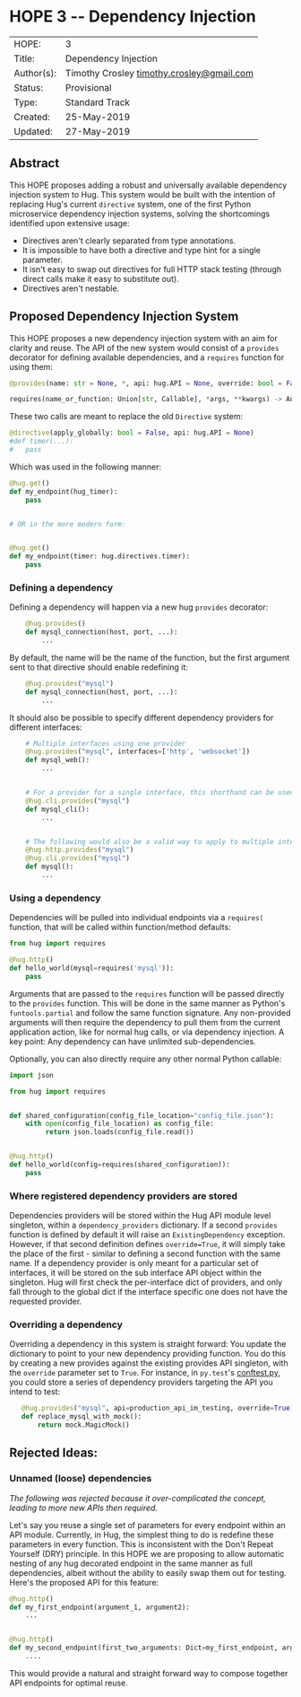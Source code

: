 # HOPE 3 -- Dependency Injection

|             |                                             |
| ------------| ------------------------------------------- |
| HOPE:       | 3                                           |
| Title:      | Dependency Injection                        |
| Author(s):  | Timothy Crosley <timothy.crosley@gmail.com> |
| Status:     | Provisional                                 |
| Type:       | Standard Track                              |
| Created:    | 25-May-2019                                 |
| Updated:    | 27-May-2019                                 |

## Abstract

This HOPE proposes adding a robust and universally available dependency injection system to Hug.
This system would be built with the intention of replacing Hug's current `directive` system, one of the first Python microservice dependency injection systems, solving the shortcomings identified upon extensive usage:

- Directives aren't clearly separated from type annotations.
- It is impossible to have both a directive and type hint for a single parameter.
- It isn't easy to swap out directives for full HTTP stack testing (through direct calls make it easy to substitute out).
- Directives aren't nestable.

## Proposed Dependency Injection System

This HOPE proposes a new dependency injection system with an aim for clarity and reuse.
The API of the new system would consist of a `provides` decorator for defining available dependencies, and a `requires` function for using them:

```python
@provides(name: str = None, *, api: hug.API = None, override: bool = False)

requires(name_or_function: Union[str, Callable], *args, **kwargs) -> Any
```

These two calls are meant to replace the old `Directive` system:

```python
@directive(apply_globally: bool = False, api: hug.API = None)
#def timer(...):
#   pass
```

Which was used in the following manner:

```python
@hug.get()
def my_endpoint(hug_timer):
    pass


# OR in the more modern form:


@hug.get()
def my_endpoint(timer: hug.directives.timer):
    pass
```


### Defining a dependency

Defining a dependency will happen via a new hug `provides` decorator:

```python
    @hug.provides()
    def mysql_connection(host, port, ...):
        ...
```

By default, the name will be the name of the function, but the first argument sent to that directive should enable redefining it:

```python
    @hug.provides("mysql")
    def mysql_connection(host, port, ...):
        ...
```

It should also be possible to specify different dependency providers for different interfaces:

```python
    # Multiple interfaces using one provider
    @hug.provides("mysql", interfaces=['http', 'websocket'])
    def mysql_web():
        ...


    # For a provider for a single interface, this shorthand can be used
    @hug.cli.provides("mysql")
    def mysql_cli():
        ...


    # The following would also be a valid way to apply to multiple interfaces
    @hug.http.provides("mysql")
    @hug.cli.provides("mysql")
    def mysql():
        ...
```

### Using a dependency

Dependencies will be pulled into individual endpoints via a `requires(` function, that will be called within function/method defaults:

```python
from hug import requires

@hug.http()
def hello_world(mysql=requires('mysql')):
    pass
```

Arguments that are passed to the `requires` function will be passed directly to the `provides` function.
This will be done in the same manner as Python's `funtools.partial` and follow the same function signature.
Any non-provided arguments will then require the dependency to pull them from the current application action,
like for normal hug calls, or via dependency injection. A key point: Any dependency can have unlimited sub-dependencies.

Optionally, you can also directly require any other normal Python callable:

```python
import json

from hug import requires


def shared_configuration(config_file_location="config_file.json"):
    with open(config_file_location) as config_file:
         return json.loads(config_file.read())


@hug.http()
def hello_world(config=requires(shared_configuration)):
    pass
```

### Where registered dependency providers are stored

Dependencies providers will be stored within the Hug API module level singleton, within a `dependency_providers` dictionary.
If a second `provides` function is defined by default it will raise an `ExistingDependency` exception. However, if that second definition defines `override=True`, it will simply take the place of the first - similar to defining a second function with the same name. If a dependency provider is only meant for a particular set of interfaces, it will be stored on the sub interface API object within the singleton. Hug will first check the per-interface dict of providers, and only fall through to the global dict if the interface specific one does not have the requested provider.

### Overriding a dependency

Overriding a dependency in this system is straight forward: You update the dictionary to point to your new dependency providing function. You do this by creating a new provides against the existing provides API singleton, with the `override` parameter set to `True`.
For instance, in `py.test`'s [conftest.py](https://docs.pytest.org/en/2.7.3/plugins.html?highlight=re#conftest-py-local-per-directory-plugins), you could store a series of dependency providers targeting the API you intend to test:

```python
   @hug.provides("mysql", api=production_api_im_testing, override=True)
   def replace_mysql_with_mock():
       return mock.MagicMock()
```

## Rejected Ideas:

### Unnamed (loose) dependencies

*The following was rejected because it over-complicated the concept, leading to more new APIs then required.*

Let's say you reuse a single set of parameters for every endpoint within an API module. Currently, in Hug, the simplest thing to do is redefine these parameters in every function.
This is inconsistent with the Don't Repeat Yourself (DRY) principle. In this HOPE we are proposing to allow automatic nesting of any hug decorated endpoint in the same manner as full dependencies,
albeit without the ability to easily swap them out for testing. Here's the proposed API for this feature:

```python
@hug.http()
def my_first_endpoint(argument_1, argument2):
    ...


@hug.http()
def my_second_endpoint(first_two_arguments: Dict=my_first_endpoint, arguement_3):
    ....
```

This would provide a natural and straight forward way to compose together API endpoints for optimal reuse.
